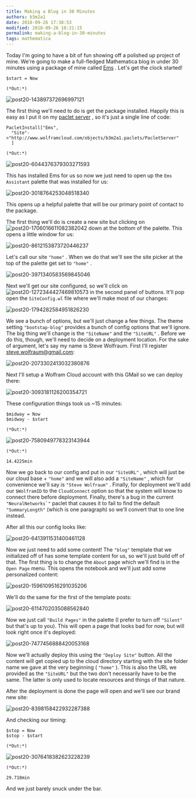 ```yaml
---
title: Making a Blog in 30 Minutes
authors: b3m2a1
date: 2018-09-26 17:38:53
modified: 2018-09-26 18:21:15
permalink: making-a-blog-in-30-minutes
tags: mathematica
---
```


Today I'm going to have a bit of fun showing off a polished up project of mine. We're going to make a full-fledged Mathematica blog in under 30 minutes using a package of mine called  [Ems](https://github.com/b3m2a1/Ems) . Let's get the clock started!

    $start = Now

    (*Out:*)
    
![post20-143897372696997121]({{site.base_url}}/img/post20-143897372696997121.png)

The first thing we'll need to do is get the package installed. Happily this is easy as I put it on my  [paclet server](https://www.wolframcloud.com/objects/b3m2a1/home/building-a-mathematica-package-ecosystem-part-1.html#main-content) , so it's just a single line of code:

    PacletInstall["Ems",
      "Site"->"http://www.wolframcloud.com/objects/b3m2a1.paclets/PacletServer"
      ]

    (*Out:*)
    
![post20-6044376379303271593]({{site.base_url}}/img/post20-6044376379303271593.png)

This has installed Ems for us so now we just need to open up the  ```Ems Assistant``` palette that was installed for us:

![post20-3018764253048518340]({{site.base_url}}/img/post20-3018764253048518340.png)

This opens up a helpful palette that will be our primary point of contact to the package.

The first thing we'll do is create a new site but clicking on  ![post20-1706016611082382042]({{site.base_url}}/img/post20-1706016611082382042.png) down at the bottom of the palette. This opens a little window for us:

![post20-8612153873720446237]({{site.base_url}}/img/post20-8612153873720446237.png)

Let's call our site  ```"home"``` . When we do that we'll see the site picker at the top of the palette get set to  ```"home"``` .

![post20-3971340583569845046]({{site.base_url}}/img/post20-3971340583569845046.png)

Next we'll get our site configured, so we'll click on  ![post20-1272344427469810573]({{site.base_url}}/img/post20-1272344427469810573.png) in the second panel of buttons. It'll pop open the  ```SiteConfig.wl``` file where we'll make most of our changes:

![post20-1794282584951826230]({{site.base_url}}/img/post20-1794282584951826230.png)

We see a bunch of options, but we'll just change a few things. The theme setting  ```"bootstap-blog"``` provides a bunch of config options that we'll ignore. The big thing we'll change is the  ```"SiteName"``` and the  ```"SiteURL"``` . Before we do this, though, we'll need to decide on a deployment location. For the sake of argument, let's say my name is Steve Wolfraum. First I'll register steve.wolfraum@gmail.com:

![post20-2073302413032380876]({{site.base_url}}/img/post20-2073302413032380876.png)

Next I'll setup a Wolfram Cloud account with this GMail so we can deploy there:

![post20-3093181126200354721]({{site.base_url}}/img/post20-3093181126200354721.png)

These configuration things took us ~15 minutes:

    $midway = Now
    $midway - $start

    (*Out:*)
    
![post20-7580949778323143944]({{site.base_url}}/img/post20-7580949778323143944.png)

    (*Out:*)
    
    14.4225min

Now we go back to our config and put in our  ```"SiteURL"``` , which will just be our cloud base +  ```"home"``` and we will also add a  ```"SiteName"``` , which for convenience we'll say is  ```"Steve Wolfraum"``` . Finally, for deployment we'll add our  ```$WolframID``` to the   ```CloudConnect``` option so that the system will know to connect there before deployment. Finally, there's a bug in the current  ```"NeuralNetworks`"``` paclet that causes it to fail to find the default  ```"SummaryLength"``` (which is one paragraph) so we'll convert that to one line instead.

 After all this our config looks like:

![post20-6413911531400461128]({{site.base_url}}/img/post20-6413911531400461128.png)

Now we just need to add some content! The  ```"blog"``` template that we initialized off of has some template content for us, so we'll just build off of that. The first thing is to change the  ```About``` page which we'll find is in the  ```Open Page``` menu. This opens the notebook and we'll just add some personalized content:

![post20-1596109516291035206]({{site.base_url}}/img/post20-1596109516291035206.png)

We'll do the same for the first of the template posts:

![post20-6114702035088562840]({{site.base_url}}/img/post20-6114702035088562840.png)

Now we just call  ```"Build Pages"``` in the palette (I prefer to turn off  ```"Silent"``` but that's up to you). This will open a page that looks bad for now, but will look right once it's deployed:

![post20-7477456888420053168]({{site.base_url}}/img/post20-7477456888420053168.png)

Now we'll actually deploy this using the  ```"Deploy Site"``` button. All the content will get copied up to the cloud directory starting with the site folder name we gave at the very beginning ( ```"home"``` ). This is also the URL we provided as the  ```"SiteURL"``` but the two don't necessarily have to be the same. The latter is only used to locate resources and things of that nature.

After the deployment is done the page will open and we'll see our brand new site:

![post20-8398158422932287388]({{site.base_url}}/img/post20-8398158422932287388.png)

And checking our timing:

    $stop = Now
    $stop - $start

    (*Out:*)
    
![post20-3076418382623228239]({{site.base_url}}/img/post20-3076418382623228239.png)

    (*Out:*)
    
    29.718min

And we just barely snuck under the bar.